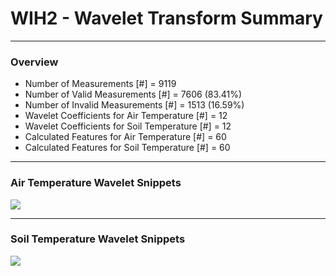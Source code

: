 # WIH2 - Wavelet Transform Summary

***

### Overview

- Number of Measurements [#] = 9119
- Number of Valid Measurements [#] = 7606 (83.41%)
- Number of Invalid Measurements [#] = 1513 (16.59%)
- Wavelet Coefficients for Air Temperature [#] = 12
- Wavelet Coefficients for Soil Temperature [#] = 12
- Calculated Features for Air Temperature [#] = 60
- Calculated Features for Soil Temperature [#] = 60

***

### Air Temperature Wavelet Snippets

![](WIH2_Air_Temperature_Wavelet_Snippets.png)

***

### Soil Temperature Wavelet Snippets

![](WIH2_Soil_Temperature_Wavelet_Snippets.png)

